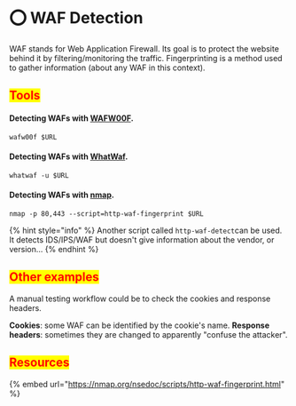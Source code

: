# ⭕ WAF Detection

WAF stands for Web Application Firewall. Its goal is to protect the website behind it by filtering/monitoring the traffic. Fingerprinting is a method used to gather information (about any WAF in this context).

## <mark style="color:red;">Tools</mark> <a href="#tools" id="tools"></a>

#### Detecting WAFs with [WAFW00F](https://github.com/EnableSecurity/wafw00f).

```
wafw00f $URL
```

#### Detecting WAFs with [WhatWaf](https://github.com/Ekultek/WhatWaf).

```
whatwaf -u $URL
```

#### Detecting WAFs with [nmap](https://nmap.org).

```
nmap -p 80,443 --script=http-waf-fingerprint $URL
```

{% hint style="info" %}
Another script called `http-waf-detect`can be used. It detects IDS/IPS/WAF but doesn't give information about the vendor, or version...
{% endhint %}

## <mark style="color:red;">Other examples</mark> <a href="#other-examples" id="other-examples"></a>

A manual testing workflow could be to check the cookies and response headers.

**Cookies**: some WAF can be identified by the cookie's name. **Response headers**: sometimes they are changed to apparently "confuse the attacker".

## <mark style="color:red;">Resources</mark> <a href="#resources" id="resources"></a>

{% embed url="https://nmap.org/nsedoc/scripts/http-waf-fingerprint.html" %}
